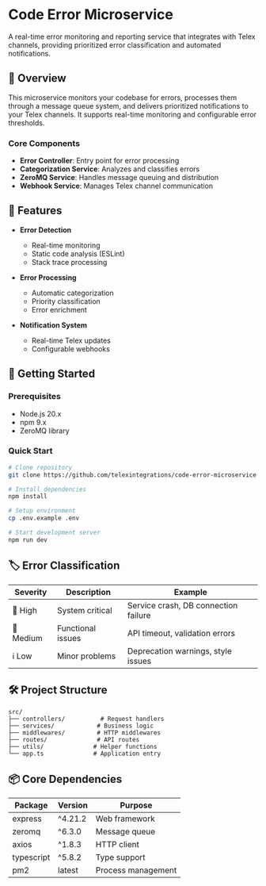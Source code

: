 # Code Error Microservice

A real-time error monitoring and reporting service that integrates with Telex channels, providing prioritized error classification and automated notifications.

## 🎯 Overview

This microservice monitors your codebase for errors, processes them through a message queue system, and delivers prioritized notifications to your Telex channels. It supports real-time monitoring and configurable error thresholds.


### Core Components

- **Error Controller**: Entry point for error processing
- **Categorization Service**: Analyzes and classifies errors
- **ZeroMQ Service**: Handles message queuing and distribution
- **Webhook Service**: Manages Telex channel communication


## 🎯 Features

- **Error Detection**
  - Real-time monitoring
  - Static code analysis (ESLint)
  - Stack trace processing

- **Error Processing**
  - Automatic categorization
  - Priority classification
  - Error enrichment

- **Notification System**
  - Real-time Telex updates
  - Configurable webhooks

## 🚀 Getting Started

### Prerequisites

- Node.js 20.x
- npm 9.x
- ZeroMQ library

### Quick Start

```bash
# Clone repository
git clone https://github.com/telexintegrations/code-error-microservice

# Install dependencies
npm install

# Setup environment
cp .env.example .env

# Start development server
npm run dev
```

## 🏷️ Error Classification

| Severity | Description | Example |
|----------|-------------|---------|
| 🚨 High | System critical | Service crash, DB connection failure |
| 🔔 Medium | Functional issues | API timeout, validation errors |
| ℹ️ Low | Minor problems | Deprecation warnings, style issues |

## 🛠️ Project Structure

```
src/
├── controllers/          # Request handlers
├── services/            # Business logic
├── middlewares/         # HTTP middlewares
├── routes/              # API routes
├── utils/              # Helper functions
└── app.ts              # Application entry
```


## 📦 Core Dependencies

| Package | Version | Purpose |
|---------|---------|---------|
| express | ^4.21.2 | Web framework |
| zeromq | ^6.3.0 | Message queue |
| axios | ^1.8.3 | HTTP client |
| typescript | ^5.8.2 | Type support |
| pm2 | latest | Process management |
